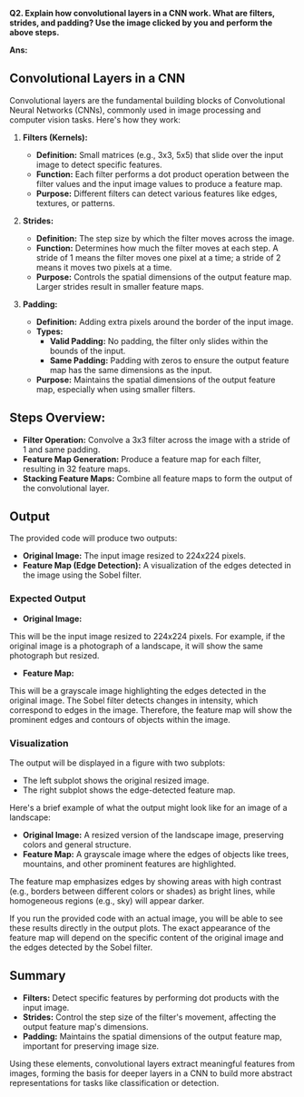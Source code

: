 __Q2. Explain how convolutional layers in a CNN work. What are filters, strides, and padding? Use the image clicked by you and perform the above steps.__

__Ans:__ 
## Convolutional Layers in a CNN
Convolutional layers are the fundamental building blocks of Convolutional Neural Networks (CNNs), commonly used in image processing and computer vision tasks. Here's how they work:

1. __Filters (Kernels):__

    * __Definition:__ Small matrices (e.g., 3x3, 5x5) that slide over the input image to detect specific features.
    * __Function:__ Each filter performs a dot product operation between the filter values and the input image values to produce a feature map.
    * __Purpose:__ Different filters can detect various features like edges, textures, or patterns.
2. __Strides:__

    * __Definition:__ The step size by which the filter moves across the image.
    * __Function:__ Determines how much the filter moves at each step. A stride of 1 means the filter moves one pixel at a time; a stride of 2 means it moves two pixels at a time.
    * __Purpose:__ Controls the spatial dimensions of the output feature map. Larger strides result in smaller feature maps.
3. __Padding:__

    * __Definition:__ Adding extra pixels around the border of the input image.
    * __Types:__
        * __Valid Padding:__ No padding, the filter only slides within the bounds of the input.
        * __Same Padding:__ Padding with zeros to ensure the output feature map has the same dimensions as the input.
    * __Purpose:__ Maintains the spatial dimensions of the output feature map, especially when using smaller filters.

## Steps Overview:
* __Filter Operation:__ Convolve a 3x3 filter across the image with a stride of 1 and same padding.
* __Feature Map Generation:__ Produce a feature map for each filter, resulting in 32 feature maps.
* __Stacking Feature Maps:__ Combine all feature maps to form the output of the convolutional layer.


## Output
The provided code will produce two outputs:

* __Original Image:__ The input image resized to 224x224 pixels.
* __Feature Map (Edge Detection):__ A visualization of the edges detected in the image using the Sobel filter.
### Expected Output
* __Original Image:__

This will be the input image resized to 224x224 pixels. For example, if the original image is a photograph of a landscape, it will show the same photograph but resized.
* __Feature Map:__

This will be a grayscale image highlighting the edges detected in the original image. The Sobel filter detects changes in intensity, which correspond to edges in the image. Therefore, the feature map will show the prominent edges and contours of objects within the image.
### Visualization
The output will be displayed in a figure with two subplots:

* The left subplot shows the original resized image.
* The right subplot shows the edge-detected feature map.

Here's a brief example of what the output might look like for an image of a landscape:

* __Original Image:__ A resized version of the landscape image, preserving colors and general structure.
* __Feature Map:__ A grayscale image where the edges of objects like trees, mountains, and other prominent features are highlighted.

The feature map emphasizes edges by showing areas with high contrast (e.g., borders between different colors or shades) as bright lines, while homogeneous regions (e.g., sky) will appear darker.

If you run the provided code with an actual image, you will be able to see these results directly in the output plots. The exact appearance of the feature map will depend on the specific content of the original image and the edges detected by the Sobel filter.

## Summary
* __Filters:__ Detect specific features by performing dot products with the input image.
* __Strides:__ Control the step size of the filter's movement, affecting the output feature map's dimensions.
* __Padding:__ Maintains the spatial dimensions of the output feature map, important for preserving image size.

Using these elements, convolutional layers extract meaningful features from images, forming the basis for deeper layers in a CNN to build more abstract representations for tasks like classification or detection.
